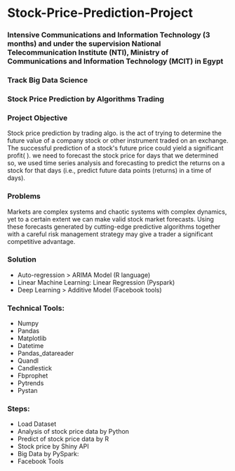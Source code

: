 # Stock-Price-Prediction-Project


### Intensive Communications and Information Technology (3 months) and under the supervision National Telecommunication Institute (NTI), Ministry of Communications and Information Technology (MCIT) in Egypt
### Track Big Data Science

### Stock Price Prediction by Algorithms Trading


### Project Objective

Stock price prediction by trading algo. is the act of trying to determine the future value of a company stock or other instrument traded on an exchange. The successful prediction of a stock's future price could yield a significant profit( ). we need to  forecast the stock price for days that we determined  so, we used  time series analysis and forecasting to predict the returns on a stock for that days (i.e., predict future data points (returns) in a time of days).   



### Problems

Markets are complex systems and chaotic systems with complex dynamics, yet to a certain extent we can make valid stock market forecasts. Using these forecasts generated by cutting-edge predictive algorithms together with a careful risk management strategy may give a trader a significant competitive advantage.

### Solution

- Auto-regression > ARIMA Model (R language)
- Linear Machine Learning: Linear Regression (Pyspark)
- Deep Learning > Additive Model (Facebook tools)

### Technical Tools:

- Numpy
- Pandas
- Matplotlib
- Datetime
- Pandas_datareader
- Quandl
- Candlestick
- Fbprophet
- Pytrends
- Pystan

### Steps:

- Load Dataset
- Analysis of stock price data by Python
- Predict of stock price data by R 	
- Stock price by Shiny API 	
- Big Data by PySpark: 	
- Facebook Tools







